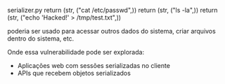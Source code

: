 serializer.py
return (str, ("cat /etc/passwd",))
return (str, ("ls -la",))
return (str, ("echo 'Hacked!' > /tmp/test.txt",))

poderia ser usado para acessar outros dados do sistema, criar arquivos dentro do sistema, etc.

Onde essa vulnerabilidade pode ser explorada:
- Aplicações web com sessões serializadas no cliente
- APIs que recebem objetos serializados